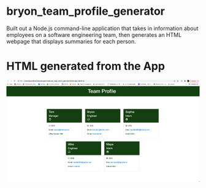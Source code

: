 # bryon_team_profile_generator




Built out a Node.js command-line application that takes in information about employees on a software engineering team, then generates an HTML webpage that displays summaries for each person. 


# HTML generated from the App


!["](./Assets/ScreenShot.png)




